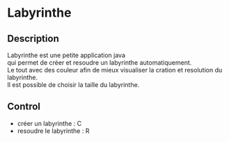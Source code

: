 # Labyrinthe

## Description
Labyrinthe est une petite application java <br>
qui permet de créer et resoudre un labyrinthe automatiquement. <br>
Le tout avec des couleur afin de mieux visualiser la cration et resolution du labyrinthe. <br>
Il est possible de choisir la taille du labyrinthe. <br>

## Control
* créer un labyrinthe : C
* resoudre le labyrinthe : R
